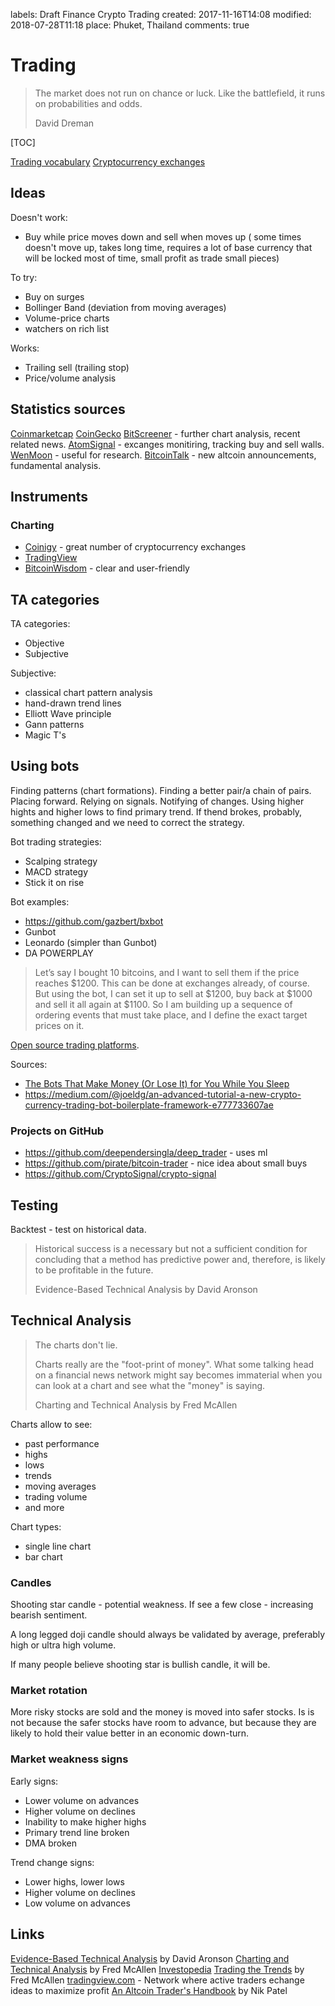 labels: Draft
        Finance
        Crypto
        Trading
created: 2017-11-16T14:08
modified: 2018-07-28T11:18
place: Phuket, Thailand
comments: true

# Trading

> The market does not run on chance or luck.
> Like the battlefield, it runs on probabilities and odds.
>
> David Dreman

[TOC]

[Trading vocabulary](/2018/07/trading-vocabulary)
[Cryptocurrency exchanges](/2018/07/cryptocurrency-exchanges)

## Ideas

Doesn't work:

- Buy while price moves down and sell when moves up (
  some times doesn't move up, takes long time,
  requires a lot of base currency that will be locked most of time,
  small profit as trade small pieces)

To try:

- Buy on surges
- Bollinger Band (deviation from moving averages)
- Volume-price charts
- watchers on rich list

Works:

- Trailing sell (trailing stop)
- Price/volume analysis

## Statistics sources

[Coinmarketcap](https://coinmarketcap.com)
[CoinGecko](https://www.coingecko.com/en)
[BitScreener](https://bitscreener.com) - further chart analysis, recent related news.
[AtomSignal](https://www.atomsignal.com) - excanges monitiring, tracking buy and sell walls.
[WenMoon](http://wenmoon.com) - useful for research.
[BitcoinTalk](https://bitcointalk.org) - new altcoin announcements, fundamental analysis.

## Instruments

### Charting

- [Coinigy](https://www.coinigy.com/) - great number of cryptocurrency exchanges
- [TradingView](https://uk.tradingview.com/)
- [BitcoinWisdom](https://bitcoinwisdom.com/) - clear and user-friendly

## TA categories

TA categories:

- Objective
- Subjective

Subjective:

- classical chart pattern analysis
- hand-drawn trend lines
- Elliott Wave principle
- Gann patterns
- Magic T's

## Using bots

Finding patterns (chart formations).
Finding a better pair/a chain of pairs.
Placing forward.
Relying on signals.
Notifying of changes.
Using higher hights and higher lows to find primary trend.
If thend brokes, probably, something changed and we need to correct the strategy.

Bot trading strategies:

- Scalping strategy
- MACD strategy
- Stick it on rise

Bot examples:

- https://github.com/gazbert/bxbot
- Gunbot
- Leonardo (simpler than Gunbot)
- DA POWERPLAY

> Let’s say I bought 10 bitcoins, and I want to sell them if the price reaches $1200. This can be done at exchanges already, of course. But using the bot, I can set it up to sell at $1200, buy back at $1000 and sell it all again at $1100. So I am building up a sequence of ordering events that must take place, and I define the exact target prices on it.

[Open source trading platforms](http://www.traderslaboratory.com/forums/tools-trade/11086-open-source-trading-platforms-master-list.html).

Sources:

- [The Bots That Make Money (Or Lose It) for You While You Sleep](https://bitcoinmagazine.com/articles/the-bots-that-make-money-or-lose-it-for-you-while-you-sleep-1483555808/)
- https://medium.com/@joeldg/an-advanced-tutorial-a-new-crypto-currency-trading-bot-boilerplate-framework-e777733607ae

### Projects on GitHub

- https://github.com/deependersingla/deep_trader - uses ml
- https://github.com/pirate/bitcoin-trader - nice idea about small buys
- https://github.com/CryptoSignal/crypto-signal

## Testing

Backtest - test on historical data.

> Historical success is a necessary but not a sufficient condition for concluding that a method has predictive power and, therefore, is likely to be profitable in the future.
>
> Evidence-Based Technical Analysis by David Aronson

## Technical Analysis

> The charts don't lie.
>
> Charts really are the "foot-print of money". What some talking head on a financial news network might say becomes immaterial when you can look at a chart and see what the "money" is saying.
>
> Charting and Technical Analysis by Fred McAllen

Charts allow to see:

- past performance
- highs
- lows
- trends
- moving averages
- trading volume
- and more

Chart types:

- single line chart
- bar chart

### Candles

Shooting star candle - potential weakness. If see a few close - increasing bearish sentiment.

A long legged doji candle should always be validated by average, preferably high or ultra high volume.

If many people believe shooting star is bullish candle, it will be.

### Market rotation

More risky stocks are sold and the money is moved into safer stocks.
Is is not because the safer stocks have room to advance, but because they are likely to hold their value better in an economic down-turn. 

### Market weakness signs

Early signs:

- Lower volume on advances
- Higher volume on declines
- Inability to make higher highs
- Primary trend line broken
- DMA broken

Trend change signs:

- Lower highs, lower lows
- Higher volume on declines
- Low volume on advances

## Links

[Evidence-Based Technical Analysis](https://www.amazon.com/Evidence-Based-Technical-Analysis-Scientific-Statistical/dp/0470008741) by David Aronson
[Charting and Technical Analysis](https://www.amazon.com/Charting-Technical-Analysis-Fred-Mcallen/dp/1456468693) by Fred McAllen
[Investopedia](https://www.investopedia.com)
[Trading the Trends](https://www.amazon.com/Trading-Trends-Fred-McAllen/dp/1466323868) by Fred McAllen
[tradingview.com](https://www.tradingview.com/) - Network where active traders echange ideas to maximize profit
[An Altcoin Trader's Handbook](https://www.amazon.com/Altcoin-Traders-Handbook-Nik-Patel/dp/198617011X) by Nik Patel
